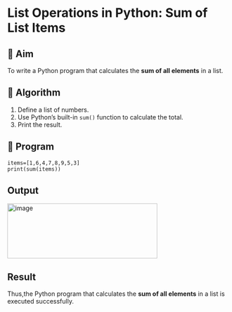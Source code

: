 # List Operations in Python: Sum of List Items

## 🎯 Aim
To write a Python program that calculates the **sum of all elements** in a list.

## 🧠 Algorithm
1. Define a list of numbers.
2. Use Python’s built-in `sum()` function to calculate the total.
3. Print the result.

## 🧾 Program
```
items=[1,6,4,7,8,9,5,3]
print(sum(items))
```

## Output
<img width="341" height="125" alt="image" src="https://github.com/user-attachments/assets/b80ed2ae-fed9-4dd2-a0c8-1b663e53baf9" />




## Result
Thus,the Python program that calculates the **sum of all elements** in a list is executed successfully.
